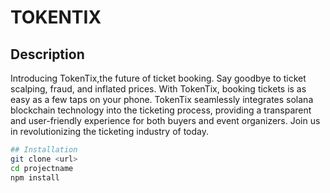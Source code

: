 # TOKENTIX

## Description
Introducing TokenTix,the future of ticket booking. Say goodbye to ticket scalping, fraud, and inflated prices. With TokenTix, booking tickets is as easy as a few taps on your phone. TokenTix seamlessly integrates solana blockchain technology into the ticketing process, providing a transparent and user-friendly experience for both buyers and event organizers. Join us in revolutionizing the ticketing industry of today.

```bash
## Installation
git clone <url>
cd projectname
npm install
